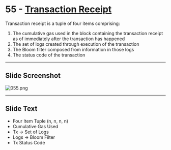 # 55 - [Transaction Receipt](Transaction%20Receipt.md)

Transaction receipt is a tuple of four items comprising: 
1.  The cumulative gas used in the block containing the transaction receipt as of immediately after the transaction has happened
2.  The set of logs created through execution of the transaction
3.  The Bloom filter composed from information in those logs
4.  The status code of the transaction

___
## Slide Screenshot
![055.png](../images/ethereum101/055.png)
___
## Slide Text
- Four Item Tuple (n, n, n, n)
- Cumulative Gas Used
- Tx -> Set of Logs
- Logs -> Bloom Filter
- Tx Status Code 

